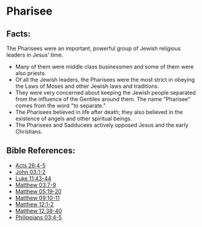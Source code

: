 # Pharisee #

## Facts: ##

The Pharisees were an important, powerful group of Jewish religious leaders in Jesus' time.

* Many of them were middle class businessmen and some of them were also priests.
* Of all the Jewish leaders, the Pharisees were the most strict in obeying the Laws of Moses and other Jewish laws and traditions.
* They were very concerned about keeping the Jewish people separated from the influence of the Gentiles around them. The name "Pharisee" comes from the word "to separate."
* The Pharisees believed in life after death; they also believed in the existence of angels and other spiritual beings.
* The Pharisees and Sadducees actively opposed Jesus and the early Christians.



## Bible References: ##

* [Acts 26:4-5](en/tn/act/help/26/04)
* [John 03:1-2](en/tn/jhn/help/03/01)
* [Luke 11:43-44](en/tn/luk/help/11/43)
* [Matthew 03:7-9](en/tn/mat/help/03/07)
* [Matthew 05:19-20](en/tn/mat/help/05/19)
* [Matthew 09:10-11](en/tn/mat/help/09/10)
* [Matthew 12:1-2](en/tn/mat/help/12/01)
* [Matthew 12:38-40](en/tn/mat/help/12/38)
* [Philippians 03:4-5](en/tn/php/help/03/04)